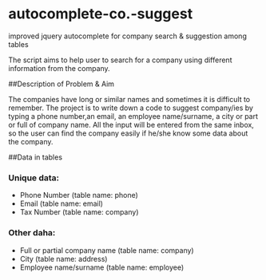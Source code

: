 autocomplete-co.-suggest
========================

improved jquery autocomplete for company search &amp; suggestion among  tables

The script aims to help user to search for a company using different information from the company.

##Description of Problem & Aim

The companies have long or similar names and sometimes it is difficult to remember. The project is to write down a code
to suggest company/ies by typing a phone number,an email, an employee name/surname, a city or part or full of company name.
All the input will be entered from the same inbox, so the user can find the company easily if he/she know some data about the company.

##Data in tables

### Unique data: 

* Phone Number (table name: phone)
* Email (table name: email)
* Tax Number (table name: company)
              
### Other daha:  

* Full or partial company name (table name: company)
* City (table name: address)
* Employee name/surname (table name: employee)